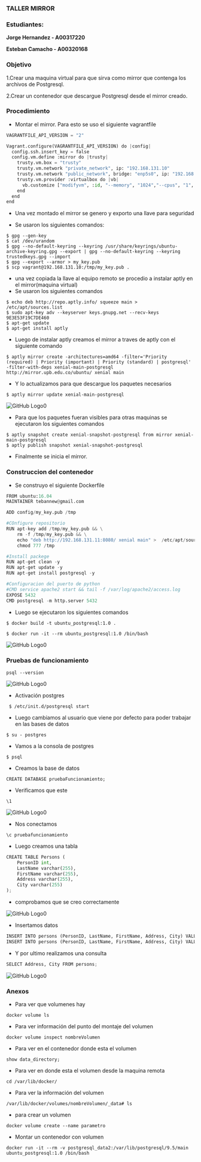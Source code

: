 

### TALLER MIRROR

### Estudiantes: 
**Jorge Hernandez - A00317220**

**Esteban Camacho - A00320168**

### Objetivo 
1.Crear una maquina virtual para que sirva como mirror que contenga los archivos de Postgresql.

2.Crear un contenedor que descargue Postgresql desde el mirror creado.


### Procedimiento

* Montar el mirror. Para esto se uso el siguiente vagrantfile
``` python
VAGRANTFILE_API_VERSION = "2"

Vagrant.configure(VAGRANTFILE_API_VERSION) do |config|
  config.ssh.insert_key = false
  config.vm.define :mirror do |trusty|
    trusty.vm.box = "trusty"
    trusty.vm.network "private_network", ip: "192.168.131.10"
    trusty.vm.network "public_network", bridge: "enp5s0", ip: "192.168.131.11"
    trusty.vm.provider :virtualbox do |vb|
      vb.customize ["modifyvm", :id, "--memory", "1024","--cpus", "1", "--name", "mirror" ]
    end
  end
end
```


* Una vez montado el mirror se genero y exporto una llave para seguridad

*   Se usaron los siguientes comandos:
```
$ gpg --gen-key
$ cat /dev/urandom
$ gpg --no-default-keyring --keyring /usr/share/keyrings/ubuntu-archive-keyring.gpg --export | gpg --no-default-keyring --keyring trustedkeys.gpg --import
$ gpg --export --armor > my_key.pub
$ scp vagrant@192.168.131.10:/tmp/my_key.pub .
```
* una vez copiada la llave al equipo remoto se procedio a instalar aptly en el mirror(maquina virtual)
* Se usaron los siguientes comandos
```
$ echo deb http://repo.aptly.info/ squeeze main > /etc/apt/sources.list
$ sudo apt-key adv --keyserver keys.gnupg.net --recv-keys 9E3E53F19C7DE460
$ apt-get update
$ apt-get install aptly
```
* Luego de instalar aptly creamos el mirror a traves de aptly con el siguiente comando
```
$ aptly mirror create -architectures=amd64 -filter='Priority (required) | Priority (important) | Priority (standard) | postgresql' -filter-with-deps xenial-main-postgresql http://mirror.upb.edu.co/ubuntu/ xenial main
```
* Y lo actualizamos para que descargue los paquetes necesarios
```
$ aptly mirror update xenial-main-postgresql
```
![GitHub Logo0](Imagenes/instalandoPostgres.png)

* Para que los paquetes fueran visibles para otras maquinas se ejecutaron los siguientes comandos
```
$ aptly snapshot create xenial-snapshot-postgresql from mirror xenial-main-postgresql
$ aptly publish snapshot xenial-snapshot-postgresql
```
* Finalmente se inicia el mirror.



### Construccion del contenedor

* Se construyo el siguiente Dockerfile 
``` python
FROM ubuntu:16.04
MAINTAINER tebannew@gmail.com	

ADD config/my_key.pub /tmp

#COnfigure repositorio
RUN apt-key add /tmp/my_key.pub && \
    rm -f /tmp/my_key.pub && \
    echo "deb http://192.168.131.11:8080/ xenial main" >  /etc/apt/sources.list && \
    chmod 777 /tmp

#Install packege
RUN apt-get clean -y
RUN apt-get update -y
RUN apt-get install postgresql -y

#Configuracion del puerto de python
#CMD service apache2 start && tail -f /var/log/apache2/access.log
EXPOSE 5432
CMD postgresql -m http.server 5432
```
* Luego se ejecutaron los siguientes comandos
```
$ docker build -t ubuntu_postgresql:1.0 .

$ docker run -it --rm ubuntu_postgresql:1.0 /bin/bash
```

![GitHub Logo0](Imagenes/run.png)

### Pruebas de funcionamiento
```
psql --version

```
![GitHub Logo0](Imagenes/version.png)

* Activación postgres
```
 $ /etc/init.d/postgresql start
```
* Luego cambiamos al usuario que viene por defecto para poder trabajar en las bases de datos
```
$ su - postgres
```
* Vamos a la consola de postgres
```
$ psql
```
* Creamos la base de datos
```
CREATE DATABASE pruebaFuncionamiento;
```
* Verificamos que este 

```
\1
```
![GitHub Logo0](Imagenes/funcionamiento.png)

* Nos conectamos
```
\c pruebafuncionamiento
```

* Luego creamos una tabla
``` python
CREATE TABLE Persons (
    PersonID int,
    LastName varchar(255),
    FirstName varchar(255),
    Address varchar(255),
    City varchar(255) 
);
```
* comprobamos que se creo correctamente

![GitHub Logo0](Imagenes/creacionTabla.png)

* Insertamos datos
``` python
INSERT INTO persons (PersonID, LastName, FirstName, Address, City) VALUES (2, 'Molano', 'Oscar', 'Icesi', 'Cali');
INSERT INTO persons (PersonID, LastName, FirstName, Address, City) VALUES (3, 'Ocampo', 'Daniel', 'Icesi', 'Cali');
```
* Y por ultimo realizamos una consulta
``` python
SELECT Address, City FROM persons;
```
![GitHub Logo0](Imagenes/busqueda.png)


### Anexos
* Para ver que volumenes hay

```
docker volume ls
```
* Para ver información del punto del montaje del volumen
```
docker volume inspect nombreVolumen
```

* Para ver en el contenedor donde esta el volumen
```
show data_directory;
```

* Para ver en donde esta el volumen desde la maquina remota
```
cd /var/lib/docker/
```
* Para ver la información del volumen
```
/var/lib/docker/volumes/nombreVolumen/_data# ls
```
* para crear un volumen 
```
docker volume create --name parametro
```
* Montar un contenedor con volumen
```
docker run -it --rm -v postgresql_data2:/var/lib/postgresql/9.5/main ubuntu_postgresql:1.0 /bin/bash
```
